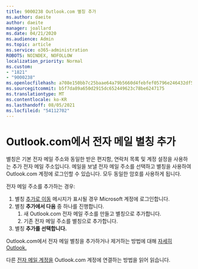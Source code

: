```yaml
---
title: 9000238 Outlook.com 별칭 추가
ms.author: daeite
author: daeite
manager: joallard
ms.date: 04/21/2020
ms.audience: Admin
ms.topic: article
ms.service: o365-administration
ROBOTS: NOINDEX, NOFOLLOW
localization_priority: Normal
ms.custom:
- "1821"
- "9000238"
ms.openlocfilehash: a708e150bb7c25baae64a79b5660d4febfef05796e246432df57e0ce5cfaa2bd
ms.sourcegitcommit: b5f7da89a650d2915dc652449623c78be6247175
ms.translationtype: MT
ms.contentlocale: ko-KR
ms.lasthandoff: 08/05/2021
ms.locfileid: "54112702"
---
```

# <a name="add-an-email-alias-in-outlookcom"></a>Outlook.com에서 전자 메일 별칭 추가

별칭은 기본 전자 메일 주소와 동일한 받은 편지함, 연락처 목록 및 계정 설정을 사용하는 추가 전자 메일 주소입니다. 메일을 보낼 전자 메일 주소를 선택하고 별칭을 사용하여 Outlook.com 계정에 로그인할 수 있습니다. 모두 동일한 암호를 사용하게 됩니다.

전자 메일 주소를 추가하는 경우:

1. 별칭 [추가로 이동](https://go.microsoft.com/fwlink/p/?linkid=864833) 메시지가 표시될 경우 Microsoft 계정에 로그인합니다.
2. 별칭 **추가에서 다음** 중 하나를 진행합니다.
    1. 새 Outlook.com 전자 메일 주소를 만들고 별칭으로 추가합니다.
    2. 기존 전자 메일 주소를 별칭으로 추가합니다.
3. 별칭 **추가를 선택합니다.**

Outlook.com에서 전자 메일 별칭을 추가하거나 제거하는 방법에 대해 [자세히 Outlook.](https://support.office.com/article/459b1989-356d-40fa-a689-8f285b13f1f2?wt.mc_id=Office_Outlook_com_Alchemy)  

다른 [전자 메일 계정을](https://support.office.com/article/c5224df4-5885-4e79-91ba-523aa743f0ba?wt.mc_id=Office_Outlook_com_Alchemy) Outlook.com 계정에 연결하는 방법을 읽어 읽습니다.